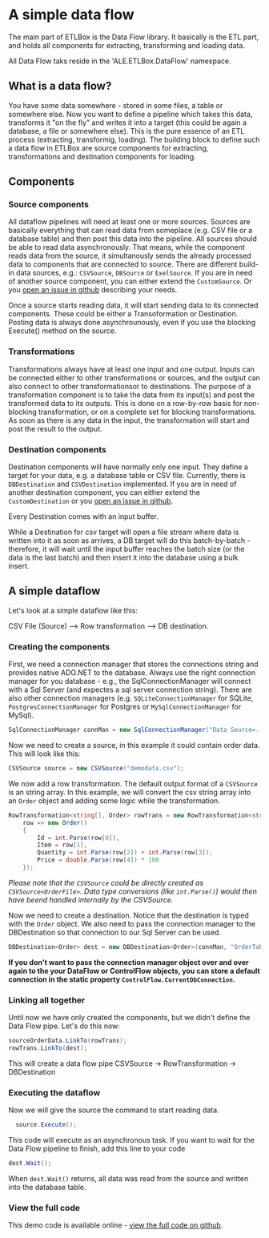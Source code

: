 ﻿# A simple data flow

The main part of ETLBox is the Data Flow library. It basically is the ETL part, and holds all components
for extracting, transforming and loading data. 

All Data Flow taks reside in the 'ALE.ETLBox.DataFlow' namespace.

## What is a data flow?

You have some data somewhere - stored in some files, a table or somewhere else. 
Now you want to define a pipeline which takes this data, transforms it "on the fly" and writes it into a target 
(this could be again a database, a file or somewhere else). 
This is the pure essence of an ETL process (extracting, transformig, loading).
The building block to define such a data flow in ETLBox are source components for extracting, transformations
and destination components for loading.

## Components 

### Source components

All dataflow pipelines will need at least one or more sources. Sources are basically everything that can read data from someplace 
(e.g. CSV file or a database table) and then post this data into the pipeline. All sources should be able to read data asynchronously. 
That means, while the component reads data from the source, it simultanously sends the already processed data to components that are connected to source.
There are different build-in data sources, e.g.: `CSVSource`, `DBSource` or `ExelSource`. If you are in need of another source component, you can either extend the 
`CustomSource`. Or you [open an issue in github](https://github.com/roadrunnerlenny/etlbox/issues) describing your needs. 

Once a source starts reading data, it will start sending data to its connected components. These could be either a Transoformation or Destination.
Posting data is always done asynchrounously, even if you use the blocking Execute() method on the source.  

### Transformations

Transformations always have at least one input and one output. Inputs can be connected either to other transformations or 
sources, and the output can also connect to other transformationsor to destinations. 
The purpose of a transformation component is to take the data from its input(s) and post the transformed data to its outputs. 
This is done on a row-by-row basis for non-blocking transformation, or on a complete set for blocking transformations.
As soon as there is any data in the input, the transformation will start and post the result to the output. 

### Destination components 

Destination components will have normally only one input. They define a target for your data, e.g. a database table or CSV file. Currently, there is `DBDestination` 
and `CSVDestination` implemented. If you are in need of another destination component, you can either extend the `CustomDestination` or you [open an 
issue in github](https://github.com/roadrunnerlenny/etlbox/issues).

Every Destination comes with an input buffer. 

While a Destination for csv target will open a file stream where data is written into it as soon as arrives, 
a DB target will do this batch-by-batch - therefore, 
it will wait until the input buffer reaches the batch size (or the data is the last batch) and then insert 
it into the database using a bulk insert. 


## A simple dataflow

Let's look at a simple dataflow like this:

CSV File (Source) --> Row transformation --> DB destination.

### Creating the components 

First, we need a connection manager that stores the connections string and provides native ADO.NET to the database.
Always use the right connection manager for you database - e.g., the SqlConnectionManager will connect with 
a Sql Server (and expectes a sql server connection string). There are also other connection managers
(e.g. `SQLiteConnectionManager` for SQLite, `PostgresConnectionManager` for Postgres or `MySqlConnectionManager`
for MySql).

```C#
SqlConnectionManager connMan = new SqlConnectionManager("Data Source=.;Initial Catalog=demo;Integrated Security=false;User=sa;password=reallyStrongPwd123");
```

Now we need to create a source, in this example it could contain order data. This will look like this:

```C#
CSVSource source = new CSVSource("demodata.csv");
```

We now add a row transformation. The default output format of a `CSVSource` is an string array. In this example, 
we will convert the csv string array into an `Order` object and adding some logic while the transformation.

```C#
RowTransformation<string[], Order> rowTrans = new RowTransformation<string[], Order>(
    row => new Order()
    {
        Id = int.Parse(row[0]),
        Item = row[1],
        Quantity = int.Parse(row[2]) + int.Parse(row[3]),
        Price = double.Parse(row[4]) * 100
    });
```

*Please note that the `CSVSource` could be directly created as `CSVSource<OrderFile>`. Data type conversions 
(like `int.Parse()`) would then have beend handled internally by the CSVSource.*

Now we need to create a destination. Notice that the destination is typed with the `Order` object. We also
need to pass the connection manager to the DBDestination so that connection to our Sql Server can be used. 

```C#
DBDestination<Order> dest = new DBDestination<Order>(connMan, "OrderTable");
```

**If you don't want to pass the connection manager object over and over again to the your DataFlow or ControlFlow objects,
you can store a default connection in the static property `ControlFlow.CurrentDbConnection`.**

### Linking all together

Until now we have only created the components, but we didn't define the Data Flow pipe. Let's do this now:

```C#
sourceOrderData.LinkTo(rowTrans);
rowTrans.LinkTo(dest);
```

This will create a data  flow pipe CSVSource -> RowTransformation -> DBDestination

### Executing the dataflow

Now we will give the source the command to start reading data. 

```C#
  source.Execute();
``` 

This code will execute as an asynchronous task. If you want to wait for the Data Flow pipeline to finish, add this line to your code

```C#
dest.Wait();
```

When `dest.Wait()` returns, all data was read from the source and written into the database table. 

### View the full code

This demo code is available online  - [view the full code on github](https://github.com/roadrunnerlenny/etlboxdemo/tree/master/SimpeFlow).